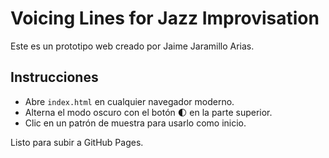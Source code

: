 # Voicing Lines for Jazz Improvisation

Este es un prototipo web creado por Jaime Jaramillo Arias.

## Instrucciones
- Abre `index.html` en cualquier navegador moderno.
- Alterna el modo oscuro con el botón 🌓 en la parte superior.
- Clic en un patrón de muestra para usarlo como inicio.

Listo para subir a GitHub Pages.
